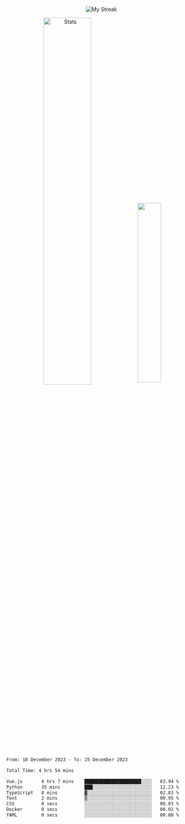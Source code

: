 <p align="center">
<picture>
  <source media="(prefers-color-scheme: dark)" srcset="http://github-readme-streak-stats.herokuapp.com?user=semolik&theme=dark&hide_border=true&background=DD272700">
  <img alt="My Streak" src="http://github-readme-streak-stats.herokuapp.com?user=semolik&hide_border=true">
</picture>
</p>
<div align="center">
  <picture>
    <source media="(prefers-color-scheme: dark)" srcset="https://github-readme-stats.vercel.app/api?username=semolik&show_icons=true&bg_color=DD272700&hide_border=true&theme=dark">
        <img alt="Stats" src="https://github-readme-stats.vercel.app/api?username=semolik&show_icons=true&bg_color=DD272700&hide_border=true" width="50%" >
  </picture>
  <sup>
  <picture>
  <source media="(prefers-color-scheme: dark)" srcset="https://github-readme-stats.vercel.app/api/top-langs/?username=semolik&layout=compact&hide_border=true&bg_color=DD272700&theme=dark">
  <img src="https://github-readme-stats.vercel.app/api/top-langs/?username=semolik&layout=compact&hide_border=true" width="35%" />
  </picture>
  </sup>
</div>
<!--START_SECTION:waka-->

```txt
From: 18 December 2023 - To: 25 December 2023

Total Time: 4 hrs 54 mins

Vue.js       4 hrs 7 mins    █████████████████████░░░░   83.94 %
Python       35 mins         ███░░░░░░░░░░░░░░░░░░░░░░   12.23 %
TypeScript   8 mins          ▓░░░░░░░░░░░░░░░░░░░░░░░░   02.83 %
Text         2 mins          ▒░░░░░░░░░░░░░░░░░░░░░░░░   00.95 %
CSS          0 secs          ░░░░░░░░░░░░░░░░░░░░░░░░░   00.03 %
Docker       0 secs          ░░░░░░░░░░░░░░░░░░░░░░░░░   00.02 %
YAML         0 secs          ░░░░░░░░░░░░░░░░░░░░░░░░░   00.00 %
```

<!--END_SECTION:waka-->

